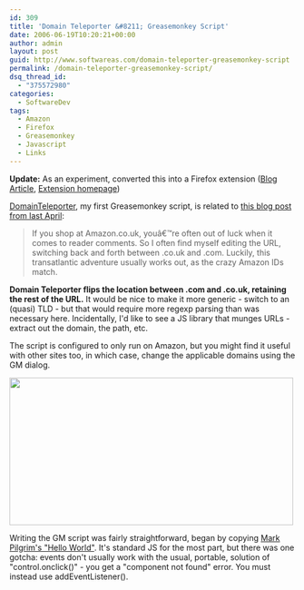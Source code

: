```yaml
---
id: 309
title: 'Domain Teleporter &#8211; Greasemonkey Script'
date: 2006-06-19T10:20:21+00:00
author: admin
layout: post
guid: http://www.softwareas.com/domain-teleporter-greasemonkey-script
permalink: /domain-teleporter-greasemonkey-script/
dsq_thread_id:
  - "375572980"
categories:
  - SoftwareDev
tags:
  - Amazon
  - Firefox
  - Greasemonkey
  - Javascript
  - Links
---
```

<b>Update:</b> As an experiment, converted this into a Firefox extension (<a href="http://www.softwareas.com/teleporter-from-greasemonkey-to-self-contained-extension">Blog Article</a>, <a href="http://mahemoff.com/project/teleporter/">Extension homepage</a>)

<a href="http://mahemoff.com/project/teleporter/domainteleporter.user.js">DomainTeleporter</a>, my first Greasemonkey script, is related to <a href="http://www.softwareas.com/around-the-amazon-in-80-milliseconds">this blog post from last April</a>:

<blockquote>
<p>
If you shop at Amazon.co.uk, youâ€™re often out of luck when it comes to reader comments. So I often find myself editing the URL, switching back and forth between .co.uk and .com. Luckily, this transatlantic adventure usually works out, as the crazy Amazon IDs match.
</blockquote>

<b>Domain Teleporter flips the location between .com and .co.uk, retaining the rest of the URL.</b> It would be nice to make it more generic - switch to an (quasi) TLD - but that would require more regexp parsing than was necessary here. Incidentally, I'd like to see a JS library that munges URLs - extract out the domain, the path, etc.

The script is configured to only run on Amazon, but you might find it useful with other sites too, in which case, change the applicable domains using the GM dialog.

<a href="http://mahemoff.com/project/teleporter/domainteleporter.user.js"><img src="http://img154.imageshack.us/img154/4238/domainteleporter6ps.png" width="500" height="260"></a>

Writing the GM script was fairly straightforward, began by copying <a href="http://diveintogreasemonkey.org/helloworld/divein.html">Mark Pilgrim's "Hello World"</a>. It's standard JS for the most part, but there was one gotcha: events don't usually work with the usual, portable, solution of "control.onclick()" - you get a "component not found" error. You must instead use addEventListener().